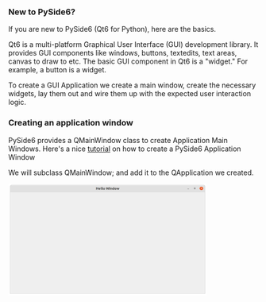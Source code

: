 ### New to PySide6?
If you are new to PySide6 (Qt6 for Python), here are the basics.

Qt6 is a multi-platform Graphical User Interface (GUI) development library. 
It provides GUI components like windows, buttons, textedits, text areas, canvas to draw to etc.
The basic GUI component in Qt6 is a "widget." For example, a button is a widget.

To create a GUI Application we create a main window, create the necessary widgets, lay them out and wire them up with the expected user interaction logic.

### Creating an application window
PySide6 provides a QMainWindow class to create Application Main Windows. Here's a nice [tutorial](https://doc.qt.io/qtforpython-6/tutorials/datavisualize/add_mainwindow.html?highlight=qmainwindow) on how to create a PySide6 Application Window

We will subclass QMainWindow; and add it to the QApplication we created.

<img src="../images/02_helloWindow.png" width="400" height="225">
